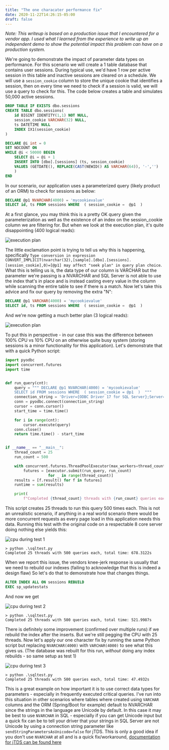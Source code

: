 ```yaml
---
title: "The one characater performance fix"
date: 2020-11-22T14:26:15-05:00
draft: false
---
```

_Note: This writeup is based on a production issue that I encountered for a vendor app. I used what I learned from the experience to write up an independent demo to show the potential impact this problem can have on a production system._

We're going to demonstrate the impact of parameter data types on performance. For this scenario we will create a 1 table database that contains user sessions. During typical use, we'd have 1 row per active session in this table and inactive sessions are cleared on a schedule. We will use a `session_cookie` column to store the unique cookie that identifies a session, then on every time we need to check if a session is valid, we will use a query to check for this. The code below creates a table and simulates 50,000 active sessions.

```sql
DROP TABLE IF EXISTS dbo.sessions
CREATE TABLE dbo.sessions(
	id BIGINT IDENTITY(1,1) NOT NULL,
	session_cookie VARCHAR(32) NULL,
	ts DATETIME NULL
	INDEX IX1(session_cookie)
)

DECLARE	@i int = 0
SET NOCOUNT ON
WHILE @i < 50000 BEGIN
	SELECT @i = @i + 1
	INSERT INTO [dbo].[sessions] (ts, session_cookie)
    VALUES (GETDATE(), REPLACE(CAST(NEWID() AS VARCHAR(64)), '-','')
	)
END
```

In our scenario, our application uses a parameterized query (likely product of an ORM) to check for sessions as below:

```sql
DECLARE @p1 NVARCHAR(4000) = 'mycookievalue'
SELECT id, ts FROM sessions WHERE  ( session_cookie =  @p1  )  
```

At a first glance, you may think this is a pretty OK query given the parameterization as well as the existence of an index on the session_cookie column we are filtering for. But when we look at the execution plan, it's quite disappointing (400 logical reads):

![execution plan](/images/20210131_original_plan.png)

The little exclamation point is trying to tell us why this is happening, specifically `Type conversion in expression CONVERT_IMPLICIT(nvarchar(32),[sample].[dbo].[sessions].[session_cookie],0)=[@p1] may affect "seek plan" in query plan choice`. What this is telling us is, the data type of our column is VARCHAR but the parameter we're passing is a NVARCHAR and SQL Server is not able to use the index that's in place and is instead casting every value in the column while scanning the entire table to see if there is a match. Now let's take this advice and fix our query by removing the extra "N":

```sql
DECLARE @p1 VARCHAR(4000) = 'mycookievalue'
SELECT id, ts FROM sessions WHERE  ( session_cookie =  @p1  )  
```

And we're now getting a much better plan (3 logical reads):

![execution plan](/images/20210131_second_plan.png)

To put this in perspective - in our case this was the difference between 100% CPU vs 10% CPU on an otherwise quite busy system (storing sessions is a minor functionality for this application). Let's demonstrate that with a quick Python script:

```python
import pyodbc
import concurrent.futures
import time


def run_query(cnt):
    query = """ DECLARE @p1 NVARCHAR(4000) = 'mycookievalue'
    SELECT id FROM sessions WHERE  ( session_cookie = @p1  )  """
    connection_string = 'Driver={ODBC Driver 17 for SQL Server};Server=tcp:myserver,1433;Database=sample;Uid=myuser;Pwd=mypw'
    conn = pyodbc.connect(connection_string)
    cursor = conn.cursor()
    start_time = time.time()

    for i in range(cnt):
        cursor.execute(query)
    conn.close()
    return time.time() - start_time


if __name__ == "__main__":
    thread_count = 25
    run_count = 500

    with concurrent.futures.ThreadPoolExecutor(max_workers=thread_count) as executor:
        futures = [executor.submit(run_query, run_count)
                   for _ in range(thread_count)]
    results = [f.result() for f in futures]
    runtime = sum(results)

    print(
        f"Completed {thread_count} threads with {run_count} queries each, total time: {runtime:.4f}s")

```

This script creates 25 threads to run this query 500 times each. This is not an unrealistic scenario, if anything in a real world scenario there would be more concurrent requests as every page load in this application needs this data. Running this test with the original code on a respectable 8 core server doing nothing else yields this:

![cpu during test 1](/images/20210131_test1.png)

```
> python .\sqltest.py
Completed 25 threads with 500 queries each, total time: 678.3122s
```

When we report this issue, the vendors knee-jerk response is usually that we need to rebuild our indexes (failing to acknowledge that this is indeed a design flaw) So let's do that to demonstrate how that changes things.

```sql
ALTER INDEX ALL ON sessions REBUILD
EXEC sp_updatestats
```

And now we get

![cpu during test 2](/images/20210131_test2.png)

```
> python .\sqltest.py
Completed 25 threads with 500 queries each, total time: 521.9987s
```

There is definitely some improvement (confirmed over multiple runs) if we rebuild the index after the inserts. But we're still pegging the CPU with 25 threads. Now let's apply our one character fix by running the same Python script but replacing `NVARCHAR(4000)` with `VARCHAR(4000)` to see what this gives us. (The database was rebuilt for this run, *without* doing any index rebuilds - so same setup as test 1)


![cpu during test 3](/images/20210131_test3.png)

```
> python .\sqltest.py
Completed 25 threads with 500 queries each, total time: 47.4932s
```

This is a great example on how important it is to use correct data types for parameters - especially in frequently executed critical queries. I've run into this situation in other scenarios where tables where created using `VARCHAR` columns and the ORM (Spring/Boot for example) default to NVARCHAR since the strings in the language are Unicode by default. In this case it may be best to use `NVARCHAR` in SQL - especially if you can get Unicode input but a quick fix can be to tell your driver that your strings in SQL Server are not Unicode by using a connection string parameter like `sendStringParametersAsUnicode=false` for jTDS. This is only a good idea if you don't use `NVARCHAR` at all and is a quick fix/workaround, [documentation for jTDS can be found here](http://jtds.sourceforge.net/faq.html)